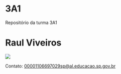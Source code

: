 # 3A1

Repositório da turma 3A1

# Raul Viveiros

![](https://media.tenor.com/xCey6e3UtPIAAAAi/skeleton-doot.gif)

Contato:
00001106697029sp@al.educacao.sp.gov.br
